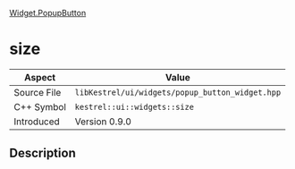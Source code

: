 [Widget.PopupButton](index)
# size
| Aspect | Value |
| --- | --- |
| Source File | `libKestrel/ui/widgets/popup_button_widget.hpp` |
| C++ Symbol | `kestrel::ui::widgets::size` |
| Introduced | Version 0.9.0 |
## Description

